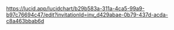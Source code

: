 https://lucid.app/lucidchart/b29b583a-311a-4ca5-99a9-b97c76694c47/edit?invitationId=inv_d429abae-0b79-437d-acda-c8a463bbab6d
